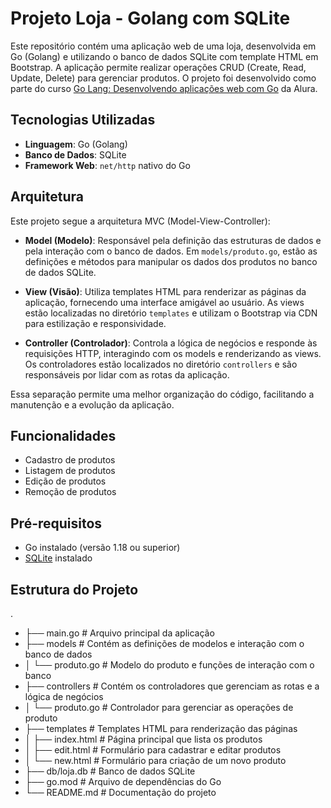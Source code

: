 # Projeto Loja - Golang com SQLite

Este repositório contém uma aplicação web de uma loja, desenvolvida em Go (Golang) e utilizando o banco de dados SQLite com template HTML em Bootstrap. A aplicação permite realizar operações CRUD (Create, Read, Update, Delete) para gerenciar produtos. O projeto foi desenvolvido como parte do curso [Go Lang: Desenvolvendo aplicações web com Go](https://cursos.alura.com.br/course/go-lang-web) da Alura.


## Tecnologias Utilizadas

- **Linguagem**: Go (Golang)
- **Banco de Dados**: SQLite
- **Framework Web**: `net/http` nativo do Go


## Arquitetura

Este projeto segue a arquitetura MVC (Model-View-Controller):

- **Model (Modelo)**: Responsável pela definição das estruturas de dados e pela interação com o banco de dados. Em `models/produto.go`, estão as definições e métodos para manipular os dados dos produtos no banco de dados SQLite.
  
- **View (Visão)**: Utiliza templates HTML para renderizar as páginas da aplicação, fornecendo uma interface amigável ao usuário. As views estão localizadas no diretório `templates` e utilizam o Bootstrap via CDN para estilização e responsividade.

- **Controller (Controlador)**: Controla a lógica de negócios e responde às requisições HTTP, interagindo com os models e renderizando as views. Os controladores estão localizados no diretório `controllers` e são responsáveis por lidar com as rotas da aplicação.

Essa separação permite uma melhor organização do código, facilitando a manutenção e a evolução da aplicação.


## Funcionalidades

- Cadastro de produtos
- Listagem de produtos
- Edição de produtos
- Remoção de produtos

## Pré-requisitos

- Go instalado (versão 1.18 ou superior)
- [SQLite](https://www.sqlite.org/download.html) instalado

## Estrutura do Projeto
.
- ├── main.go            # Arquivo principal da aplicação
- ├── models             # Contém as definições de modelos e interação com o banco de dados
- │   └── produto.go     # Modelo do produto e funções de interação com o banco
- ├── controllers        # Contém os controladores que gerenciam as rotas e a lógica de negócios
- │   └── produto.go     # Controlador para gerenciar as operações de produto
- ├── templates          # Templates HTML para renderização das páginas
- │   ├── index.html     # Página principal que lista os produtos
- │   ├── edit.html      # Formulário para cadastrar e editar produtos
- │   └── new.html       # Formulário para criação de um novo produto
- ├── db/loja.db         # Banco de dados SQLite
- ├── go.mod             # Arquivo de dependências do Go
- └── README.md          # Documentação do projeto
